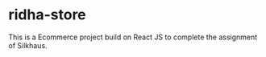 # ridha-store
This is a Ecommerce project build on React JS to complete the assignment of Silkhaus.

